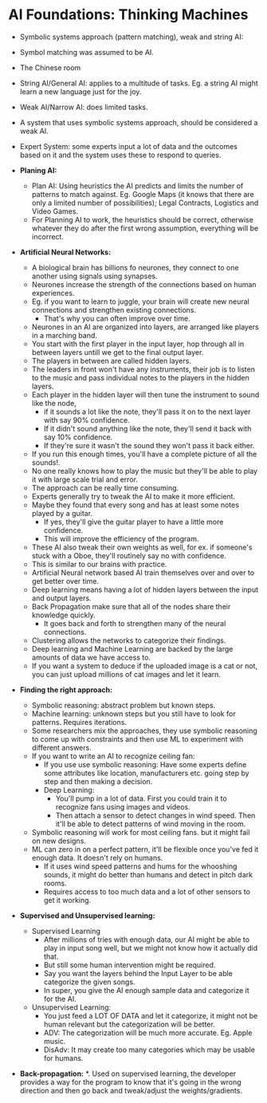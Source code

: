 # AI Foundations: Thinking Machines

* Symbolic systems approach (pattern matching), weak and string AI:
* Symbol matching was assumed to be AI.
* The Chinese room
* String AI/General AI: applies to a multitude of tasks.
  Eg. a string AI might learn a new language just for the joy.
* Weak AI/Narrow AI: does limited tasks.
* A system that uses symbolic systems approach, should be considered a weak AI.
* Expert System: some experts input a lot of data and the outcomes based on it and the system uses these to respond to queries.

* **Planing AI:**
  * Plan AI: Using heuristics the AI predicts and limits the number of patterns to match against.
  Eg. Google Maps (it knows that there are only a limited number of possibilities); Legal Contracts, Logistics and Video Games.
  * For Planning AI to work, the heuristics should be correct, otherwise whatever they do after the first wrong assumption, everything will be incorrect.

* **Artificial Neural Networks:**
  * A biological brain has billions fo neurones, they connect to one another using signals using synapses.
  * Neurones increase the strength of the connections based on human experiences.
  * Eg. if you want to learn to juggle, your brain will create new neural connections and strengthen existing connections.
    * That's why you can often improve over time.
  * Neurones in an AI are organized into layers, are arranged like players in a marching band.
  * You start with the first player in the input layer, hop through all in between layers untill we get to the final output layer.
  * The players in between are called hidden layers.
  * The leaders in front won't have any instruments, their job is to listen to the music and pass individual notes to the players in the hidden layers.
  * Each player in the hidden layer will then tune the instrument to sound like the node,
    * if it sounds a lot like the note, they'll pass it on to the next layer with say 90% confidence.
    * If it didn't sound anything like the note, they'll send it back with say 10% confidence.
    * If they're sure it wasn't the sound they won't pass it back either.
  * If you run this enough times, you'll have a complete picture of all the sounds!.
  * No one really knows how to play the music but they'll be able to play it with large scale trial and error.
  * The approach can be really time consuming.
  * Experts generally try to tweak the AI to make it more efficient.
  * Maybe they found that every song and has at least some notes played by a guitar.
    * If yes, they'll give the guitar player to have a little more confidence.
    * This will improve the efficiency of the program.
  * These AI also tweak their own weights as well, for ex. if someone's stuck with a Oboe, they'll routinely say no with confidence.
  * This is similar to our brains with practice.
  * Artificial Neural network based AI train themselves over and over to get better over time.
  * Deep learning means having a lot of hidden layers between the input and output layers.
  * Back Propagation make sure that all of the nodes share their knowledge quickly.
    * It goes back and forth to strengthen many of the neural connections.
  * Clustering allows the networks to categorize their findings.
  * Deep learning and Machine Learning are backed by the large amounts of data we have access to.
  * If you want a system to deduce if the uploaded image is a cat or not, you can just upload millions of cat images and let it learn.

* **Finding the right approach:**
  * Symbolic reasoning: abstract problem but known steps.
  * Machine learning: unknown steps but you still have to look for patterns. Requires iterations.
  * Some researchers mix the approaches, they use symbolic reasoning to come up with constraints and then use ML to experiment with different answers.
  * If you want to write an AI to recognize ceiling fan:
    * If you use use symbolic reasoning: Have some experts define some attributes like location, manufacturers etc. going step by step and then making a decision.
    * Deep Learning:
      * You'll pump in a lot of data. First you could train it to recognize fans using images and videos.
      * Then attach a sensor to detect changes in wind speed. Then it'll be able to detect patterns of wind moving in the room.
  * Symbolic reasoning will work for most ceiling fans. but it might fail on new designs.
  * ML can zero in on a perfect pattern, it'll be flexible once you've fed it enough data. It doesn't rely on humans.
    * If it uses wind speed patterns and hums for the whooshing sounds, it might do better than humans and detect in pitch dark rooms.
    * Requires access to too much data and a lot of other sensors to get it working.

* **Supervised and Unsupervised learning:**
  * Supervised Learning
    * After millions of tries with enough data, our AI might be able to play in input song well, but we might not know how it actually did that.
    * But still some human intervention might be required.
    * Say you want the layers behind the Input Layer to be able categorize the given songs.
    * In super, you give the AI enough sample data and categorize it for the AI.
  * Unsupervised Learning:
    * You just feed a LOT OF DATA and let it categorize, it might not be human relevant but the categorization will be better.
    * ADV: The categorization will be much more accurate. Eg. Apple music.
    * DisAdv: It may create too many categories which may be usable for humans.

* **Back-propagation:**
  *. Used on supervised learning, the developer provides a way for the program to know that it's going in the wrong direction and then go back and tweak/adjust the weights/gradients.
